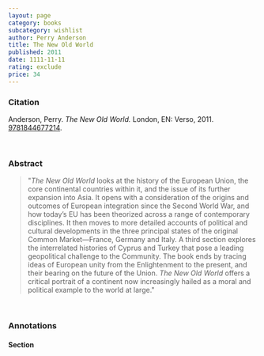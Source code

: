 ```yaml
---
layout: page
category: books
subcategory: wishlist
author: Perry Anderson
title: The New Old World
published: 2011
date: 1111-11-11
rating: exclude
price: 34
---
```


### Citation

Anderson, Perry. *The New Old World.* London, EN: Verso, 2011. [9781844677214](https://www.versobooks.com/en-ca/products/2114-the-new-old-world).

<br>

### Abstract

> "*The New Old World* looks at the history of the European Union, the core continental countries within it, and the issue of its further expansion into Asia. It opens with a consideration of the origins and outcomes of European integration since the Second World War, and how today’s EU has been theorized across a range of contemporary disciplines. It then moves to more detailed accounts of political and cultural developments in the three principal states of the original Common Market—France, Germany and Italy. A third section explores the interrelated histories of Cyprus and Turkey that pose a leading geopolitical challenge to the Community. The book ends by tracing ideas of European unity from the Enlightenment to the present, and their bearing on the future of the Union. *The New Old World* offers a critical portrait of a continent now increasingly hailed as a moral and political example to the world at large."

<br>

### Annotations

#### Section

<br>
